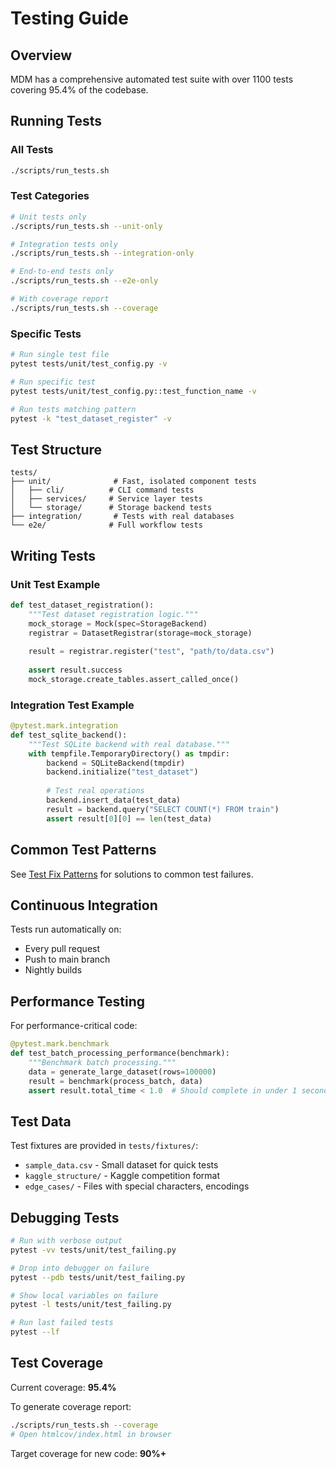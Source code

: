 # Testing Guide

## Overview

MDM has a comprehensive automated test suite with over 1100 tests covering 95.4% of the codebase.

## Running Tests

### All Tests
```bash
./scripts/run_tests.sh
```

### Test Categories
```bash
# Unit tests only
./scripts/run_tests.sh --unit-only

# Integration tests only  
./scripts/run_tests.sh --integration-only

# End-to-end tests only
./scripts/run_tests.sh --e2e-only

# With coverage report
./scripts/run_tests.sh --coverage
```

### Specific Tests
```bash
# Run single test file
pytest tests/unit/test_config.py -v

# Run specific test
pytest tests/unit/test_config.py::test_function_name -v

# Run tests matching pattern
pytest -k "test_dataset_register" -v
```

## Test Structure

```
tests/
├── unit/              # Fast, isolated component tests
│   ├── cli/          # CLI command tests
│   ├── services/     # Service layer tests
│   └── storage/      # Storage backend tests
├── integration/       # Tests with real databases
└── e2e/              # Full workflow tests
```

## Writing Tests

### Unit Test Example
```python
def test_dataset_registration():
    """Test dataset registration logic."""
    mock_storage = Mock(spec=StorageBackend)
    registrar = DatasetRegistrar(storage=mock_storage)
    
    result = registrar.register("test", "path/to/data.csv")
    
    assert result.success
    mock_storage.create_tables.assert_called_once()
```

### Integration Test Example
```python
@pytest.mark.integration
def test_sqlite_backend():
    """Test SQLite backend with real database."""
    with tempfile.TemporaryDirectory() as tmpdir:
        backend = SQLiteBackend(tmpdir)
        backend.initialize("test_dataset")
        
        # Test real operations
        backend.insert_data(test_data)
        result = backend.query("SELECT COUNT(*) FROM train")
        assert result[0][0] == len(test_data)
```

## Common Test Patterns

See [Test Fix Patterns](Test_Fix_Patterns.md) for solutions to common test failures.

## Continuous Integration

Tests run automatically on:
- Every pull request
- Push to main branch
- Nightly builds

## Performance Testing

For performance-critical code:
```python
@pytest.mark.benchmark
def test_batch_processing_performance(benchmark):
    """Benchmark batch processing."""
    data = generate_large_dataset(rows=100000)
    result = benchmark(process_batch, data)
    assert result.total_time < 1.0  # Should complete in under 1 second
```

## Test Data

Test fixtures are provided in `tests/fixtures/`:
- `sample_data.csv` - Small dataset for quick tests
- `kaggle_structure/` - Kaggle competition format
- `edge_cases/` - Files with special characters, encodings

## Debugging Tests

```bash
# Run with verbose output
pytest -vv tests/unit/test_failing.py

# Drop into debugger on failure
pytest --pdb tests/unit/test_failing.py

# Show local variables on failure
pytest -l tests/unit/test_failing.py

# Run last failed tests
pytest --lf
```

## Test Coverage

Current coverage: **95.4%**

To generate coverage report:
```bash
./scripts/run_tests.sh --coverage
# Open htmlcov/index.html in browser
```

Target coverage for new code: **90%+**